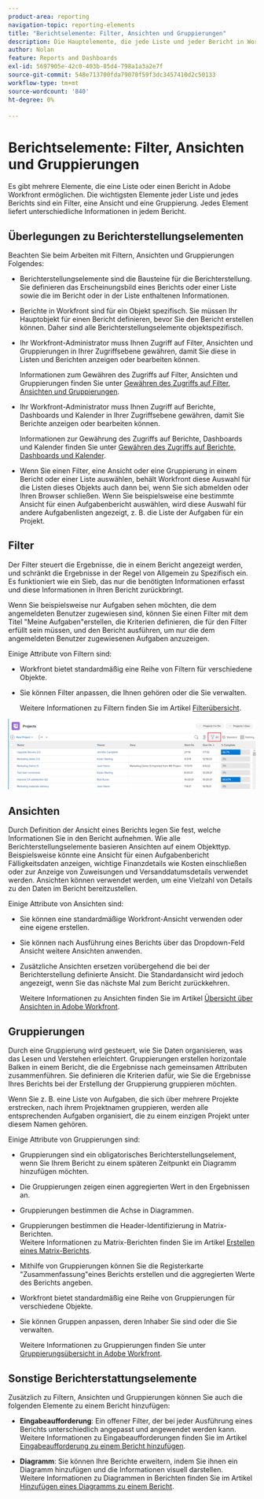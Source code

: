 ```yaml
---
product-area: reporting
navigation-topic: reporting-elements
title: "Berichtselemente: Filter, Ansichten und Gruppierungen"
description: Die Hauptelemente, die jede Liste und jeder Bericht in Workfront aufweisen muss, sind Filter, Ansichten und Gruppierungen. Jedes Element liefert unterschiedliche Informationen in jedem Bericht.
author: Nolan
feature: Reports and Dashboards
exl-id: 5697905e-42c0-403b-85d4-798a1a3a2e7f
source-git-commit: 548e713700fda79070f59f3dc3457410d2c50133
workflow-type: tm+mt
source-wordcount: '840'
ht-degree: 0%

---
```


# Berichtselemente: Filter, Ansichten und Gruppierungen

<!--
<div style="color: #ff1493;" data-mc-conditions="QuicksilverOrClassic.Draft mode">
<p>AL: Add information here about all the different kinds of FVGs: in reports, in lists, beta, etc // OR: this article should be a high-level overview of reporting elements. Then, each type of element should have:</p>
<p>- overview for Filters</p>
<p>- create a filter</p>
<p>- share a filter</p>
<p>ALL in Reporting elements but the Shared ones should be linked to Basics> Sharing; some of the articles in the Basics> Navigation> Use lists might beed to link here as well</p>
</div>
-->

Es gibt mehrere Elemente, die eine Liste oder einen Bericht in Adobe Workfront ermöglichen. Die wichtigsten Elemente jeder Liste und jedes Berichts sind ein Filter, eine Ansicht und eine Gruppierung. Jedes Element liefert unterschiedliche Informationen in jedem Bericht.

## Überlegungen zu Berichterstellungselementen

Beachten Sie beim Arbeiten mit Filtern, Ansichten und Gruppierungen Folgendes:

* Berichterstellungselemente sind die Bausteine für die Berichterstellung. Sie definieren das Erscheinungsbild eines Berichts oder einer Liste sowie die im Bericht oder in der Liste enthaltenen Informationen.
* Berichte in Workfront sind für ein Objekt spezifisch. Sie müssen Ihr Hauptobjekt für einen Bericht definieren, bevor Sie den Bericht erstellen können. Daher sind alle Berichterstellungselemente objektspezifisch.
* Ihr Workfront-Administrator muss Ihnen Zugriff auf Filter, Ansichten und Gruppierungen in Ihrer Zugriffsebene gewähren, damit Sie diese in Listen und Berichten anzeigen oder bearbeiten können.

  Informationen zum Gewähren des Zugriffs auf Filter, Ansichten und Gruppierungen finden Sie unter [Gewähren des Zugriffs auf Filter, Ansichten und Gruppierungen](../../../administration-and-setup/add-users/configure-and-grant-access/grant-access-fvg.md).

* Ihr Workfront-Administrator muss Ihnen Zugriff auf Berichte, Dashboards und Kalender in Ihrer Zugriffsebene gewähren, damit Sie Berichte anzeigen oder bearbeiten können.

  Informationen zur Gewährung des Zugriffs auf Berichte, Dashboards und Kalender finden Sie unter [Gewähren des Zugriffs auf Berichte, Dashboards und Kalender](../../../administration-and-setup/add-users/configure-and-grant-access/grant-access-reports-dashboards-calendars.md).

* Wenn Sie einen Filter, eine Ansicht oder eine Gruppierung in einem Bericht oder einer Liste auswählen, behält Workfront diese Auswahl für die Listen dieses Objekts auch dann bei, wenn Sie sich abmelden oder Ihren Browser schließen. Wenn Sie beispielsweise eine bestimmte Ansicht für einen Aufgabenbericht auswählen, wird diese Auswahl für andere Aufgabenlisten angezeigt, z. B. die Liste der Aufgaben für ein Projekt.

## Filter

Der Filter steuert die Ergebnisse, die in einem Bericht angezeigt werden, und schränkt die Ergebnisse in der Regel von Allgemein zu Spezifisch ein. Es funktioniert wie ein Sieb, das nur die benötigten Informationen erfasst und diese Informationen in Ihren Bericht zurückbringt.

Wenn Sie beispielsweise nur Aufgaben sehen möchten, die dem angemeldeten Benutzer zugewiesen sind, können Sie einen Filter mit dem Titel &quot;Meine Aufgaben&quot;erstellen, die Kriterien definieren, die für den Filter erfüllt sein müssen, und den Bericht ausführen, um nur die dem angemeldeten Benutzer zugewiesenen Aufgaben anzuzeigen.

Einige Attribute von Filtern sind:

* Workfront bietet standardmäßig eine Reihe von Filtern für verschiedene Objekte.
* Sie können Filter anpassen, die Ihnen gehören oder die Sie verwalten.

  Weitere Informationen zu Filtern finden Sie im Artikel [Filterübersicht](../../../reports-and-dashboards/reports/reporting-elements/filters-overview.md).

![Filtersymbol](assets/projects-list-with-filter-drop-down-highlighted-nwe.png)

## Ansichten

Durch Definition der Ansicht eines Berichts legen Sie fest, welche Informationen Sie in den Bericht aufnehmen. Wie alle Berichterstellungselemente basieren Ansichten auf einem Objekttyp.\
Beispielsweise könnte eine Ansicht für einen Aufgabenbericht Fälligkeitsdaten anzeigen, wichtige Finanzdetails wie Kosten einschließen oder zur Anzeige von Zuweisungen und Versanddatumsdetails verwendet werden. Ansichten können verwendet werden, um eine Vielzahl von Details zu den Daten im Bericht bereitzustellen.

Einige Attribute von Ansichten sind:

* Sie können eine standardmäßige Workfront-Ansicht verwenden oder eine eigene erstellen.
* Sie können nach Ausführung eines Berichts über das Dropdown-Feld Ansicht weitere Ansichten anwenden.
* Zusätzliche Ansichten ersetzen vorübergehend die bei der Berichterstellung definierte Ansicht. Die Standardansicht wird jedoch angezeigt, wenn Sie das nächste Mal zum Bericht zurückkehren.

  Weitere Informationen zu Ansichten finden Sie im Artikel [Übersicht über Ansichten in Adobe Workfront](../../../reports-and-dashboards/reports/reporting-elements/views-overview.md).

## Gruppierungen

Durch eine Gruppierung wird gesteuert, wie Sie Daten organisieren, was das Lesen und Verstehen erleichtert. Gruppierungen erstellen horizontale Balken in einem Bericht, die die Ergebnisse nach gemeinsamen Attributen zusammenführen. Sie definieren die Kriterien dafür, wie Sie die Ergebnisse Ihres Berichts bei der Erstellung der Gruppierung gruppieren möchten.

Wenn Sie z. B. eine Liste von Aufgaben, die sich über mehrere Projekte erstrecken, nach ihrem Projektnamen gruppieren, werden alle entsprechenden Aufgaben organisiert, die zu einem einzigen Projekt unter diesem Namen gehören.

Einige Attribute von Gruppierungen sind:

* Gruppierungen sind ein obligatorisches Berichterstellungselement, wenn Sie Ihrem Bericht zu einem späteren Zeitpunkt ein Diagramm hinzufügen möchten.
* Die Gruppierungen zeigen einen aggregierten Wert in den Ergebnissen an. &#x200B;
* Gruppierungen bestimmen die Achse in Diagrammen.
* Gruppierungen bestimmen die Header-Identifizierung in Matrix-Berichten.\
  Weitere Informationen zu Matrix-Berichten finden Sie im Artikel [Erstellen eines Matrix-Berichts](../../../reports-and-dashboards/reports/creating-and-managing-reports/create-matrix-report.md).

* Mithilfe von Gruppierungen können Sie die Registerkarte &quot;Zusammenfassung&quot;eines Berichts erstellen und die aggregierten Werte des Berichts angeben.
* Workfront bietet standardmäßig eine Reihe von Gruppierungen für verschiedene Objekte.
* Sie können Gruppen anpassen, deren Inhaber Sie sind oder die Sie verwalten.

  Weitere Informationen zu Gruppierungen finden Sie unter [Gruppierungsübersicht in Adobe Workfront](../../../reports-and-dashboards/reports/reporting-elements/groupings-overview.md).

## Sonstige Berichterstattungselemente

Zusätzlich zu Filtern, Ansichten und Gruppierungen können Sie auch die folgenden Elemente zu einem Bericht hinzufügen:

* **Eingabeaufforderung**: Ein offener Filter, der bei jeder Ausführung eines Berichts unterschiedlich angepasst und angewendet werden kann.\
  Weitere Informationen zu Eingabeaufforderungen finden Sie im Artikel [Eingabeaufforderung zu einem Bericht hinzufügen](../../../reports-and-dashboards/reports/creating-and-managing-reports/add-prompt-report.md).

* **Diagramm**: Sie können Ihre Berichte erweitern, indem Sie ihnen ein Diagramm hinzufügen und die Informationen visuell darstellen.\
  Weitere Informationen zu Diagrammen in Berichten finden Sie im Artikel [Hinzufügen eines Diagramms zu einem Bericht](../../../reports-and-dashboards/reports/creating-and-managing-reports/add-chart-report.md).
